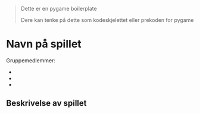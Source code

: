 > Dette er en pygame boilerplate
>
> Dere kan tenke på dette som kodeskjelettet eller prekoden for pygame

# Navn på spillet

Gruppemedlemmer:

- 
- 
- 

## Beskrivelse av spillet
